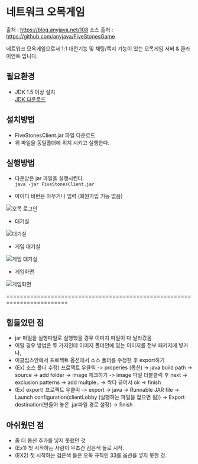 # 네트워크 오목게임
출처 : https://blog.anyjava.net/108
소스 출처 : https://github.com/anyjava/FiveStonesGame

네트워크 모옥게임으로서 1:1 대전기능 및 채팅/쪽지 기능이 있는 오목게임 서버 &amp; 클라이언트 입니다.

## 필요환경
- JDK 1.5 이상 설치    
   [JDK 다운로드](http://www.oracle.com/technetwork/java/javase/downloads/index.html)

## 설치방법
- FiveStonesClient.jar 파일 다운로드
- 위 파일을 동일폴더에 위치 시키고 실행한다.

## 실행방법
- 다운받은 jar 파일을 실행시킨다.   
  `java -jar FiveStonesClient.jar`     

- 아이디 비번은 아무거나 입력 (회원가입 기능 없음)

![오목 로그인](http://img.anyjava.net/upload/omock/0004.jpg)

- 대기실

![대기실](http://img.anyjava.net/upload/omock/0001.jpg)

- 게임 대기실

![게임 대기실](http://img.anyjava.net/upload/omock/0002.jpg)

- 게임화면

![게임화면](http://img.anyjava.net/upload/omock/0003.jpg)


========================================================================

## 힘들었던 점
- jar 파일을 실행파일로 실행했을 경우 이미지 파일이 다 날라갔음
- 이럴 경우 방법은 두 가지인데 이미지 폴더안에 있는 이미지를 전부 패키지에 넣거나,
- 이클립스안에서 프로젝트 옵션에서 소스 폴더를 수정한 후 export하기
- (Ex) 소스 폴더 수정) 프로젝트 우클릭 -> properies (옵션) -> java build path -> source -> add folder
   -> image 체크하기 -> image 파일 더블클릭 후 next -> exclusion patterns ->
   add multple.. -> 싹다 긁어서 ok -> finish
- (Ex) export) 프로젝트 우클릭 -> export -> java -> Runnable JAR file
 -> Launch configuration(clientLobby (실행하는 파일을 잡으면 됨))
 -> Export destination(만들어 놓은 .jar파일 경로 설정)
 -> finish

## 아쉬웠던 점
- 좀 더 옵션 추가를 넣지 못했던 것
- (Ex1) 첫 시작하는 사람이 무조건 검은색 돌로 시작.
- (EX2) 첫 시작하는 검은색 돌은 오목 규칙인 33룰 옵션을 넣지 못한 것.
